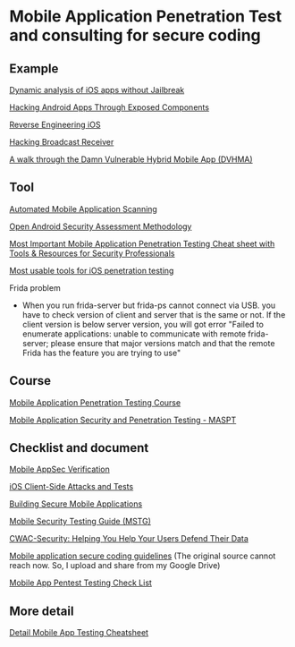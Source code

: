# Mobile Application Penetration Test and consulting for secure coding

## Example

[Dynamic analysis of iOS apps without Jailbreak](https://medium.com/@ansjdnakjdnajkd/dynamic-analysis-of-ios-apps-wo-jailbreak-1481ab3020d8)

[Hacking Android Apps Through Exposed Components](https://appsec-labs.com/portal/hacking-android-apps-through-exposed-components/)

[Reverse Engineering iOS](https://ivrodriguez.com/reverse-engineer-ios-apps-ios-11-edition-part1/)

[Hacking Broadcast Receiver](https://oldbam.github.io/android/security/android-vulnerabilities-insecurebank-broadcast-receivers)

[A walk through the Damn Vulnerable Hybrid Mobile App (DVHMA)](https://medium.com/@viyatb/a-walk-through-the-damn-vulnerable-hybrid-mobile-app-dvhma-e25c5d609508)

## Tool

[Automated Mobile Application Scanning](https://geekflare.com/mobile-app-security-scanner/)

[Open Android Security Assessment Methodology](https://github.com/b66l/OASAM)

[Most Important Mobile Application Penetration Testing Cheat sheet with Tools & Resources for Security Professionals](https://gbhackers.com/mobile-application-penetration-testing/)

[Most usable tools for iOS penetration testing](https://github.com/ansjdnakjdnajkd/iOS)

Frida problem
- When you run frida-server but frida-ps cannot connect via USB. you have to check version of client and server that is the same or not. If the client version is below server version, you will got error "Failed to enumerate applications: unable to communicate with remote frida-server; please ensure that major versions match and that the remote Frida has the feature you are trying to use"

## Course

[Mobile Application Penetration Testing Course](https://insectechs.usefedora.com/courses/13447/lectures/203729)

[Mobile Application Security and Penetration Testing - MASPT](https://www.elearnsecurity.com/course/mobile_application_security_and_penetration_testing/)

## Checklist and document
[Mobile AppSec Verification](https://www.owasp.org/images/6/61/MASVS_v0.9.4.pdf)

[iOS Client-Side Attacks and Tests](https://appsec-labs.com/ios-attacks-tests/)

[Building Secure Mobile Applications](https://www.owasp.org/images/c/ca/Mobile_Security_-_OWASP_Aug-2014_-_BCCRA.pdf)

[Mobile Security Testing Guide (MSTG)](https://github.com/OWASP/owasp-mstg)

[CWAC-Security: Helping You Help Your Users Defend Their Data](https://github.com/commonsguy/cwac-security)

[Mobile application secure coding guidelines](https://drive.google.com/open?id=19lNBNiERqKDaBi-i3NdFi0nHmRepXZXW) (The original source cannot reach now. So, I upload and share from my Google Drive)

[Mobile App Pentest Testing Check List](https://github.com/tanprathan/MobileApp-Pentest-Cheatsheet/blob/master/MobileApp_Checklist_2017.xlsx)

## More detail
[Detail Mobile App Testing Cheatsheet](https://github.com/tanprathan/MobileApp-Pentest-Cheatsheet)

